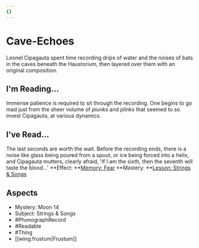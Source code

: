 ```yaml
---
{}
---
```

# Cave-Echoes
Leonel Cipagauta spent time recording drips of water and the noises of bats in the caves beneath the Haustorium, then layered over them with an original composition.
## I'm Reading...
Immense patience is required to sit through the recording. One begins to go mad just from the sheer volume of <i>plunks</i> and <i>plinks</i> that seemed to so invest Cipagauta, at various dynamics.
## I've Read...
The last seconds are worth the wait. Before the recording ends, there is a noise like glass being poured from a spout, or ice being forced into a helix, and Cipagauta mutters, clearly afraid, 'If I am the sixth, then the seventh will taste the blood...'
**Effect: **[Memory: Fear](https://uadaf.theevilroot.xyz/rowenarium/element/mem.fear)
**Mastery: **[Lesson: Strings & Songs](https://uadaf.theevilroot.xyz/rowenarium/element/x.strings.songs)
## Aspects
- Mystery: Moon 14
- Subject: Strings & Songs
- #PhonographRecord
- #Readable
- #Thing
- [[wing.frustum|Frustum]]